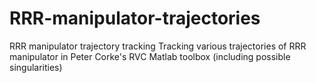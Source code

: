 # RRR-manipulator-trajectories
RRR manipulator trajectory tracking
Tracking various trajectories of RRR manipulator in Peter Corke's RVC Matlab toolbox (including possible singularities)
